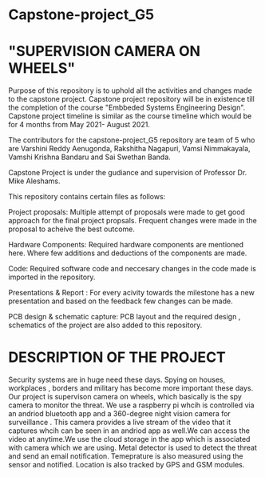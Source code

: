 # Capstone-project_G5
# "SUPERVISION CAMERA ON WHEELS"

Purpose of this repository is to uphold all the activities and changes made to the capstone project. Capstone project repository will be in existence till the completion of the course "Embbeded Systems Engineering Design". Capstone project timeline is similar as the course timeline which would be for 4 months from May 2021- August 2021.

The contributors for the capstone-project_G5 repository are team of 5 who are Varshini Reddy Aenugonda, Rakshitha Nagapuri, Vamsi Nimmakayala, Vamshi Krishna Bandaru and Sai Swethan Banda.

Capstone Project is under the gudiance and supervision of Professor Dr. Mike Aleshams.

This repository contains certain files  as follows:

Project proposals: Multiple attempt of proposals were made to get good approach for the final project propsals. Frequent changes were made in the proposal to acheive the best outcome.

Hardware Components: Required hardware components are mentioned here. Where few additions and deductions of the components are made.

Code: Required software code and neccesary changes in the code made is imported in the repository.

Presentations & Report : For every acivity towards the milestone has a new presentation and based on the feedback few changes can be made.

PCB design & schematic capture: PCB layout and the required design , schematics of the project are also added to this repository.

# DESCRIPTION OF THE PROJECT
Security systems are in huge need these days. Spying on houses, workplaces , borders and military has become more important these days. Our project is supervison camera on wheels, which basically is the spy camera to monitor the threat. We use a raspberry pi whcih is controlled via an andriod bluetooth app and a 360-degree night vision camera for surveillance . This camera provides a live stream of the video that it captures whcih can be seen in an andriod app as well.We can access the video at anytime.We use the cloud storage in the app which is associated with camera which we are using. Metal detector is used to detect the threat and send an email notification. Temeprature is also measured using the sensor and notified. Location is also tracked by GPS and GSM modules.



